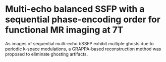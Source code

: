 # Multi-echo balanced SSFP with a sequential phase-encoding order for functional MR imaging at 7T
As images of sequential multi-echo bSSFP exhibit multiple ghosts due to periodic k-space modulations, a GRAPPA-based reconstruction method was proposed to eliminate ghosting artifacts.
